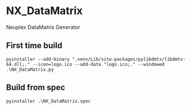 # NX_DataMatrix
Neuplex DataMatrix Generator

## First time build
`pyinstaller --add-binary ".venv/Lib/site-packages/pylibdmtx/libdmtx-64.dll;." --icon=logo.ico --add-data "logo.ico;." --windowed .\NX_DataMatrix.py`

## Build from spec
`pyinstaller .\NX_DataMatrix.spec`